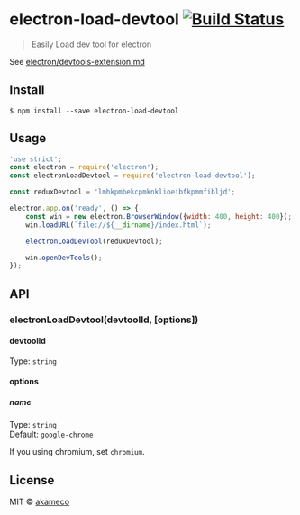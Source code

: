 # electron-load-devtool [![Build Status](https://travis-ci.org/akameco/electron-load-devtool.svg?branch=master)](https://travis-ci.org/akameco/electron-load-devtool)

> Easily Load dev tool for electron

See [electron/devtools-extension.md](https://github.com/electron/electron/blob/master/docs/tutorial/devtools-extension.md)

## Install

```
$ npm install --save electron-load-devtool
```


## Usage

```js
'use strict';
const electron = require('electron');
const electronLoadDevtool = require('electron-load-devtool');

const reduxDevtool = 'lmhkpmbekcpmknklioeibfkpmmfibljd';

electron.app.on('ready', () => {
	const win = new electron.BrowserWindow({width: 400, height: 400});
	win.loadURL(`file://${__dirname}/index.html`);

	electronLoadDevTool(reduxDevtool);

	win.openDevTools();
});
```


## API

### electronLoadDevtool(devtoolId, [options])

#### devtoolId

Type: `string`

#### options

##### name

Type: `string`<br>
Default: `google-chrome`

If you using chromium, set `chromium`.


## License

MIT © [akameco](http://akameco.github.io)

